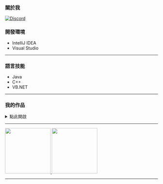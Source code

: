 ### 關於我

[![Discord](https://img.shields.io/discord/557758060911919115?color=black&label=Discord&logo=discord)](https://discord.gg/CZC5jPS)
### 開發環境

<ul>
  <li>IntelliJ IDEA</li>
  <li>Visual Studio</li>
</ul>

---
### 語言技能
<ul>
  <li>Java</li>
  <li>C++</li>
  <li>VB.NET</li>
</ul>

---
### 我的作品

<details>
  <summary>
    點此開啟
  </summary>
  <br>
  
  [![ReadMe Card](https://github-readme-stats.vercel.app/api/pin/?username=isBibong&repo=MinecraftAPI)](https://github.com/isBibong/MinecraftAPI)
  </br>
</details>

---

<a href="https://github.com/isBibong">
  <img height="150em" src="https://github-readme-stats.vercel.app/api?username=isBibong&theme=buefy&show_icons=true" />
  <img height="150em" src="https://github-readme-stats.vercel.app/api/top-langs/?username=isBibong&theme=buefy&layout=compact" />
</a>

---
